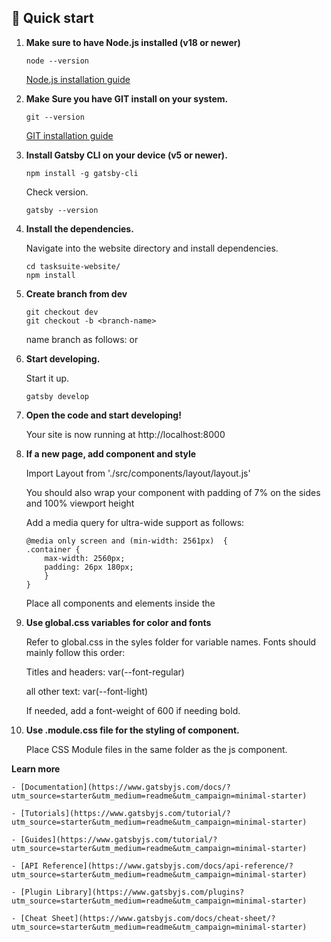 ## 🚀 Quick start

1.  **Make sure to have Node.js installed (v18 or newer)**

    ```shell
    node --version
    ```

    [Node.js installation guide](https://www.gatsbyjs.com/docs/tutorial/part-0/#nodejs)

2.  **Make Sure you have GIT install on your system.**

    ```shell
    git --version
    ```

    [GIT installation guide](https://www.atlassian.com/git/tutorials/install-git#windows)

3.  **Install Gatsby CLI on your device (v5 or newer).**

    ```shell
    npm install -g gatsby-cli
    ```

    Check version.

    ```shell
    gatsby --version
    ```

4.  **Install the dependencies.**

    Navigate into the website directory and install dependencies.

    ```shell
    cd tasksuite-website/
    npm install
    ```

5. **Create branch from dev**

    ```shell
    git checkout dev
    git checkout -b <branch-name>
    ```

    name branch as follows: <dev-feature-name> or <dev-bugfix-name>

6.  **Start developing.**

    Start it up.

    ```shell
    gatsby develop
    ```

7.  **Open the code and start developing!**

    Your site is now running at http://localhost:8000

8. **If a new page, add <Layout/> component and style**

    Import Layout from './src/components/layout/layout.js'

    You should also wrap your component with padding of 7% on the sides and 100% viewport height

    Add a media query for ultra-wide support as follows:

    ```
    @media only screen and (min-width: 2561px)  {
    .container {
        max-width: 2560px;
        padding: 26px 180px;
        }
    }
    ```

    Place all components and elements inside the <Layout/>

9. **Use global.css variables for color and fonts**

    Refer to global.css in the syles folder for variable names. Fonts should mainly follow this order:

    Titles and headers: var(--font-regular)

    all other text: var(--font-light)

    If needed, add a font-weight of 600 if needing bold.

10. **Use <componentName>.module.css file for the styling of component.**

    Place CSS Module files in the same folder as the js component. 





  **Learn more**

    - [Documentation](https://www.gatsbyjs.com/docs/?utm_source=starter&utm_medium=readme&utm_campaign=minimal-starter)

    - [Tutorials](https://www.gatsbyjs.com/tutorial/?utm_source=starter&utm_medium=readme&utm_campaign=minimal-starter)

    - [Guides](https://www.gatsbyjs.com/tutorial/?utm_source=starter&utm_medium=readme&utm_campaign=minimal-starter)

    - [API Reference](https://www.gatsbyjs.com/docs/api-reference/?utm_source=starter&utm_medium=readme&utm_campaign=minimal-starter)

    - [Plugin Library](https://www.gatsbyjs.com/plugins?utm_source=starter&utm_medium=readme&utm_campaign=minimal-starter)

    - [Cheat Sheet](https://www.gatsbyjs.com/docs/cheat-sheet/?utm_source=starter&utm_medium=readme&utm_campaign=minimal-starter)
